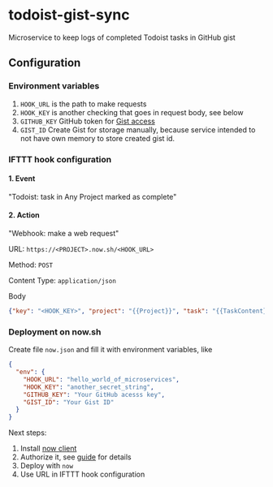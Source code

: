 # todoist-gist-sync

Microservice to keep logs of completed Todoist tasks in GitHub gist

## Configuration

### Environment variables

1. ``HOOK_URL`` is the path to make requests
1. ``HOOK_KEY`` is another checking that goes in request body, see below
1. ``GITHUB_KEY`` GitHub token for [Gist access](https://github.com/settings/tokens/new)
1. ``GIST_ID`` Create Gist for storage manually, because service intended to not have own memory to store created gist id.

### IFTTT hook configuration

#### 1. Event

"Todoist: task in Any Project marked as complete"

#### 2. Action

"Webhook: make a web request"

URL: ``https://<PROJECT>.now.sh/<HOOK_URL>``

Method: ``POST``

Content Type: ``application/json``

Body

```json
{"key": "<HOOK_KEY>", "project": "{{Project}}", "task": "{{TaskContent}}"}
```

### Deployment on now.sh

Create file ``now.json`` and fill it with environment variables, like

```json
{
  "env": {
    "HOOK_URL": "hello_world_of_microservices",
    "HOOK_KEY": "another_secret_string",
    "GITHUB_KEY": "Your GitHub acesss key",
    "GIST_ID": "Your Gist ID"
  }
}
```

Next steps:

1. Install [now client](https://zeit.co/download)
1. Authorize it, see [guide](https://zeit.co/now#get-started) for details
1. Deploy with ``now``
1. Use URL in IFTTT hook configuration
